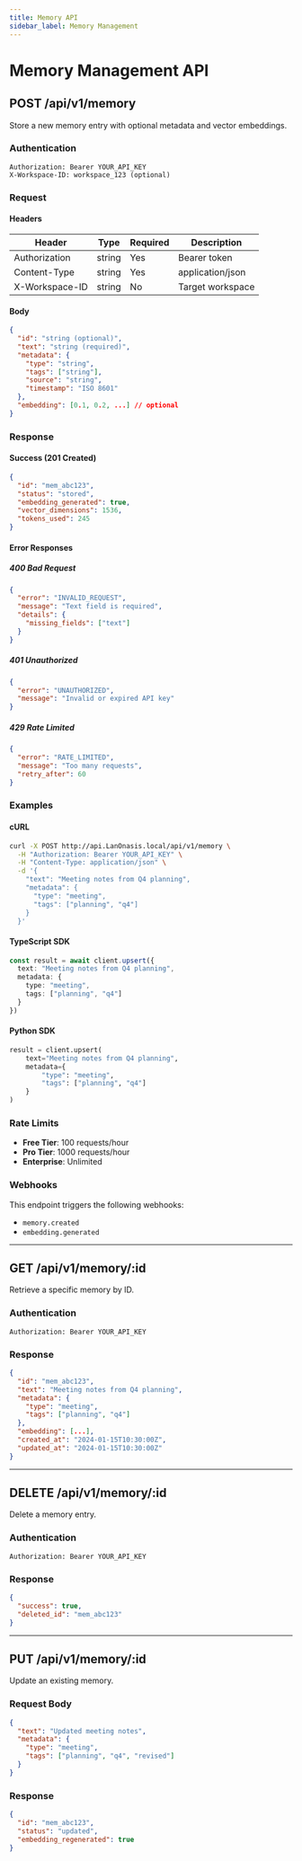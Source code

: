 ```yaml
---
title: Memory API
sidebar_label: Memory Management
---
```


# Memory Management API

## POST /api/v1/memory

Store a new memory entry with optional metadata and vector embeddings.

### Authentication

```http
Authorization: Bearer YOUR_API_KEY
X-Workspace-ID: workspace_123 (optional)
```

### Request

#### Headers

| Header | Type | Required | Description |
|--------|------|----------|-------------|
| Authorization | string | Yes | Bearer token |
| Content-Type | string | Yes | application/json |
| X-Workspace-ID | string | No | Target workspace |

#### Body

```json
{
  "id": "string (optional)",
  "text": "string (required)",
  "metadata": {
    "type": "string",
    "tags": ["string"],
    "source": "string",
    "timestamp": "ISO 8601"
  },
  "embedding": [0.1, 0.2, ...] // optional
}
```

### Response

#### Success (201 Created)

```json
{
  "id": "mem_abc123",
  "status": "stored",
  "embedding_generated": true,
  "vector_dimensions": 1536,
  "tokens_used": 245
}
```

#### Error Responses

##### 400 Bad Request
```json
{
  "error": "INVALID_REQUEST",
  "message": "Text field is required",
  "details": {
    "missing_fields": ["text"]
  }
}
```

##### 401 Unauthorized
```json
{
  "error": "UNAUTHORIZED",
  "message": "Invalid or expired API key"
}
```

##### 429 Rate Limited
```json
{
  "error": "RATE_LIMITED",
  "message": "Too many requests",
  "retry_after": 60
}
```

### Examples

#### cURL

```bash
curl -X POST http://api.LanOnasis.local/api/v1/memory \
  -H "Authorization: Bearer YOUR_API_KEY" \
  -H "Content-Type: application/json" \
  -d '{
    "text": "Meeting notes from Q4 planning",
    "metadata": {
      "type": "meeting",
      "tags": ["planning", "q4"]
    }
  }'
```

#### TypeScript SDK

```typescript
const result = await client.upsert({
  text: "Meeting notes from Q4 planning",
  metadata: {
    type: "meeting",
    tags: ["planning", "q4"]
  }
})
```

#### Python SDK

```python
result = client.upsert(
    text="Meeting notes from Q4 planning",
    metadata={
        "type": "meeting",
        "tags": ["planning", "q4"]
    }
)
```

### Rate Limits

- **Free Tier**: 100 requests/hour
- **Pro Tier**: 1000 requests/hour
- **Enterprise**: Unlimited

### Webhooks

This endpoint triggers the following webhooks:
- `memory.created`
- `embedding.generated`

---

## GET /api/v1/memory/:id

Retrieve a specific memory by ID.

### Authentication

```http
Authorization: Bearer YOUR_API_KEY
```

### Response

```json
{
  "id": "mem_abc123",
  "text": "Meeting notes from Q4 planning",
  "metadata": {
    "type": "meeting",
    "tags": ["planning", "q4"]
  },
  "embedding": [...],
  "created_at": "2024-01-15T10:30:00Z",
  "updated_at": "2024-01-15T10:30:00Z"
}
```

---

## DELETE /api/v1/memory/:id

Delete a memory entry.

### Authentication

```http
Authorization: Bearer YOUR_API_KEY
```

### Response

```json
{
  "success": true,
  "deleted_id": "mem_abc123"
}
```

---

## PUT /api/v1/memory/:id

Update an existing memory.

### Request Body

```json
{
  "text": "Updated meeting notes",
  "metadata": {
    "type": "meeting",
    "tags": ["planning", "q4", "revised"]
  }
}
```

### Response

```json
{
  "id": "mem_abc123",
  "status": "updated",
  "embedding_regenerated": true
}
```
